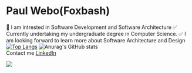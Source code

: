 # Paul Webo(Foxbash)
🔗 I am intrested in Software Development and Software Architecture
✅ Currently undertaking my undergraduate degree in Computer Science.
✅ I am looking forward to learn more about Software Architecture and Design
[![Top Langs](https://github-readme-stats.vercel.app/api/top-langs/?username=xi9d&layout=pie&theme=radical)](https://github.com/anuraghazra/github-readme-stats)
![Anurag's GitHub stats](https://github-readme-stats.vercel.app/api?username=xi9d&show_icons=true&theme=radical)
<br>
Contact me
<a href="https://www.linkedin.com/in/paul-webo-910886248/">LinkedIn</a>


[![](https://visitcount.itsvg.in/api?id=paul&label=Views&color=1&icon=1&pretty=false)](https://visitcount.itsvg.in)
